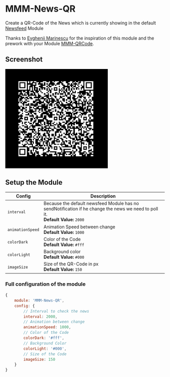 # MMM-News-QR
Create a QR-Code of the News which is currently showing in the default [Newsfeed](https://github.com/MichMich/MagicMirror/tree/master/modules/default/newsfeed "Newsfeed") Module

Thanks to [Evghenii Marinescu](https://github.com/MarinescuEvghenii "Evghenii Marinescu") for the inspiration of this module and the prework with your Module [MMM-QRCode](https://github.com/MarinescuEvghenii/MMM-QRCode "MMM-QRCode").

## Screenshot
![Screenshot of QR-code](news-qr.png)

## Setup the Module

Config | Description
--- | ---
`interval` | Because the default newsfeed Module has no sendNotification if he change the news we need to poll it. <br />**Default Value:** `2000`
`animationSpeed` | Animation Speed between change <br />**Default Value:** `1000`
`colorDark` | Color of the Code <br />**Default Value:** `#fff`
`colorLight` | Background color <br />**Default Value:** `#000`
`imageSize` | Size of the QR-Code in px <br />**Default Value:** `150`

### Full configuration of the module

```javascript
{
    module: 'MMM-News-QR',
    config: {
        // Interval to check the news
        interval: 2000,
        // Animation between change
        animationSpeed: 1000,
        // Color of the Code
        colorDark: '#fff',
        // Background Color
        colorLight: '#000',
        // Size of the Code
        imageSize: 150
    }
}
```